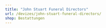```yaml
---
title: "John Stuart Funeral Directors"
url: /devizes/john-stuart-funeral-directors/
shop: Bestattungen
---
```

